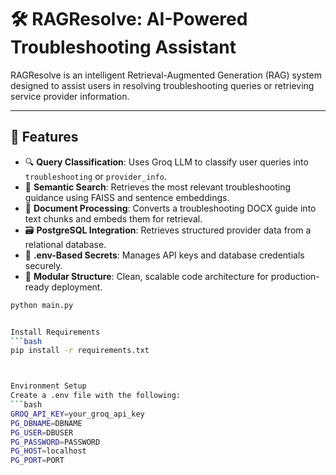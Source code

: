 # 🛠️ RAGResolve: AI-Powered Troubleshooting Assistant

RAGResolve is an intelligent Retrieval-Augmented Generation (RAG) system designed to assist users in resolving troubleshooting queries or retrieving service provider information.

---

## 🚀 Features

- 🔍 **Query Classification**: Uses Groq LLM to classify user queries into `troubleshooting` or `provider_info`.
- 🧠 **Semantic Search**: Retrieves the most relevant troubleshooting guidance using FAISS and sentence embeddings.
- 📄 **Document Processing**: Converts a troubleshooting DOCX guide into text chunks and embeds them for retrieval.
- 🗃️ **PostgreSQL Integration**: Retrieves structured provider data from a relational database.
- 🔐 **.env-Based Secrets**: Manages API keys and database credentials securely.
- 🧱 **Modular Structure**: Clean, scalable code architecture for production-ready deployment.

```bash
python main.py


Install Requirements
```bash
pip install -r requirements.txt



Environment Setup
Create a .env file with the following:
```bash
GROQ_API_KEY=your_groq_api_key
PG_DBNAME=DBNAME
PG_USER=DBUSER
PG_PASSWORD=PASSWORD
PG_HOST=localhost
PG_PORT=PORT
